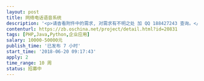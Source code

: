 ```yaml
---                
layout: post       
title: 网络电话语音系统           
description: '<p>请杳看附件中的需求, 对需求有不明之处 加 QQ 188427243 查询。</p><p>希望对这 “网络电话语音系统” 会比较熟悉的开发商。</p>'     
contenturl: https://zb.oschina.net/project/detail.html?id=20831      
tags: [PHP,Java,Python,企业应用]            
salary: 10000-50000元          
publish_time: '已发布 7 小时'         
start_time: '2018-06-20 09:17:43'           
apply: 2                   
time_range: 10 周              
status: 招募中                  
---                 
```

